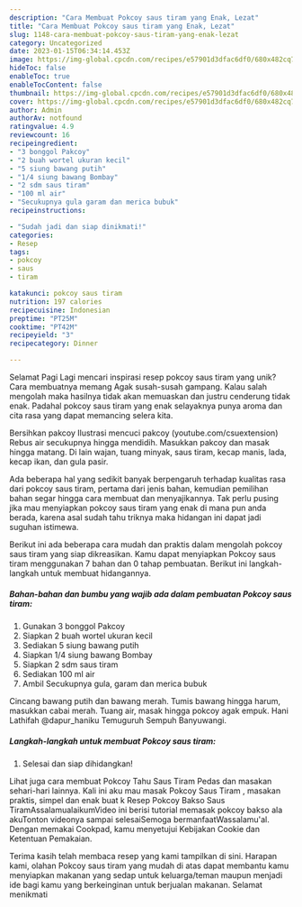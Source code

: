 ```yaml
---
description: "Cara Membuat Pokcoy saus tiram yang Enak, Lezat"
title: "Cara Membuat Pokcoy saus tiram yang Enak, Lezat"
slug: 1148-cara-membuat-pokcoy-saus-tiram-yang-enak-lezat
category: Uncategorized
date: 2023-01-15T06:34:14.453Z
image: https://img-global.cpcdn.com/recipes/e57901d3dfac6df0/680x482cq70/pokcoy-saus-tiram-foto-resep-utama.jpg
hideToc: false
enableToc: true
enableTocContent: false
thumbnail: https://img-global.cpcdn.com/recipes/e57901d3dfac6df0/680x482cq70/pokcoy-saus-tiram-foto-resep-utama.jpg
cover: https://img-global.cpcdn.com/recipes/e57901d3dfac6df0/680x482cq70/pokcoy-saus-tiram-foto-resep-utama.jpg
author: Admin
authorAv: notfound
ratingvalue: 4.9
reviewcount: 16
recipeingredient:
- "3 bonggol Pakcoy"
- "2 buah wortel ukuran kecil"
- "5 siung bawang putih"
- "1/4 siung bawang Bombay"
- "2 sdm saus tiram"
- "100 ml air"
- "Secukupnya gula garam dan merica bubuk"
recipeinstructions:

- "Sudah jadi dan siap dinikmati!"
categories:
- Resep
tags:
- pokcoy
- saus
- tiram

katakunci: pokcoy saus tiram 
nutrition: 197 calories
recipecuisine: Indonesian
preptime: "PT25M"
cooktime: "PT42M"
recipeyield: "3"
recipecategory: Dinner

---
```



Selamat Pagi Lagi mencari inspirasi resep pokcoy saus tiram yang unik? Cara membuatnya memang Agak susah-susah gampang. Kalau salah mengolah maka hasilnya tidak akan memuaskan dan justru cenderung tidak enak. Padahal pokcoy saus tiram yang enak selayaknya punya aroma dan cita rasa yang dapat memancing selera kita.


Bersihkan pakcoy Ilustrasi mencuci pakcoy (youtube.com/csuextension) Rebus air secukupnya hingga mendidih. Masukkan pakcoy dan masak hingga matang. Di lain wajan, tuang minyak, saus tiram, kecap manis, lada, kecap ikan, dan gula pasir.

Ada beberapa hal yang sedikit banyak berpengaruh terhadap kualitas rasa dari pokcoy saus tiram, pertama dari jenis bahan, kemudian pemilihan bahan segar hingga cara membuat dan menyajikannya. Tak perlu pusing jika mau menyiapkan pokcoy saus tiram yang enak di mana pun anda berada, karena asal sudah tahu triknya maka hidangan ini dapat jadi suguhan istimewa.


Berikut ini ada beberapa cara mudah dan praktis dalam mengolah pokcoy saus tiram yang siap dikreasikan. Kamu dapat menyiapkan Pokcoy saus tiram menggunakan 7 bahan dan 0 tahap pembuatan. Berikut ini langkah-langkah untuk membuat hidangannya.

<!--inarticleads1-->

##### Bahan-bahan dan bumbu yang wajib ada dalam pembuatan Pokcoy saus tiram:

1. Gunakan 3 bonggol Pakcoy
1. Siapkan 2 buah wortel ukuran kecil
1. Sediakan 5 siung bawang putih
1. Siapkan 1/4 siung bawang Bombay
1. Siapkan 2 sdm saus tiram
1. Sediakan 100 ml air
1. Ambil Secukupnya gula, garam dan merica bubuk


Cincang bawang putih dan bawang merah. Tumis bawang hingga harum, masukkan cabai merah. Tuang air, masak hingga pokcoy agak empuk. Hani Lathifah @dapur_haniku Temuguruh Sempuh Banyuwangi. 

<!--inarticleads2-->

##### Langkah-langkah untuk membuat Pokcoy saus tiram:


1. Selesai dan siap dihidangkan!

Lihat juga cara membuat Pokcoy Tahu Saus Tiram Pedas dan masakan sehari-hari lainnya. Kali ini aku mau masak Pokcoy Saus Tiram , masakan praktis, simpel dan enak buat k Resep Pokcoy Bakso Saus TiramAssalamualaikumVideo ini berisi tutorial memasak pokcoy bakso ala akuTonton videonya sampai selesaiSemoga bermanfaatWassalamu&#39;al. Dengan memakai Cookpad, kamu menyetujui Kebijakan Cookie dan Ketentuan Pemakaian. 

Terima kasih telah membaca resep yang kami tampilkan di sini. Harapan kami, olahan Pokcoy saus tiram yang mudah di atas dapat membantu kamu menyiapkan makanan yang sedap untuk keluarga/teman maupun menjadi ide bagi kamu yang berkeinginan untuk berjualan makanan. Selamat menikmati
